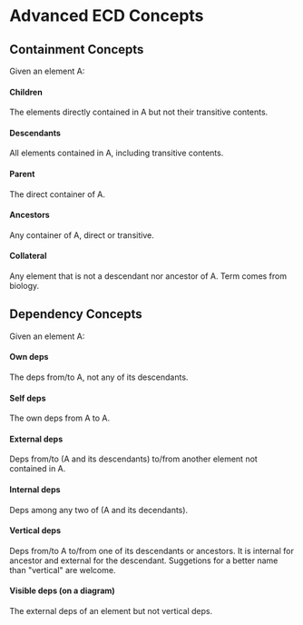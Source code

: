 # Advanced ECD Concepts

## Containment Concepts

Given an element A:

#### Children
  The elements directly contained in A but not their transitive contents.

#### Descendants
  All elements contained in A, including transitive contents.
  
#### Parent
  The direct container of A.

#### Ancestors
  Any container of A, direct or transitive.

#### Collateral
  Any element that is not a descendant nor ancestor of A.
  Term comes from biology.

## Dependency Concepts

Given an element A:

#### Own deps
  The deps from/to A, not any of its descendants.

#### Self deps
  The own deps from A to A.

#### External deps
  Deps from/to (A and its descendants) to/from another element not contained in A.

#### Internal deps
  Deps among any two of (A and its decendants).

#### Vertical deps
  Deps from/to A to/from one of its descendants or ancestors.
  It is internal for ancestor and external for the descendant.
  Suggetions for a better name than "vertical" are welcome.

#### Visible deps (on a diagram)
  The external deps of an element but not vertical deps.
